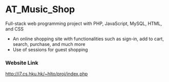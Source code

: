 # AT_Music_Shop
Full-stack web programming project with PHP, JavaScript, MySQL, HTML, and CSS
- An online shopping site with functionalities such as sign-in, add to cart, search, purchase, and much more
- Use of sessions for guest shopping


### Website Link
http://i7.cs.hku.hk/~hlto/proj/index.php
